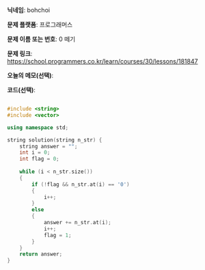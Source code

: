 **닉네임**: bohchoi

**문제 플랫폼**: 프로그래머스

**문제 이름 또는 번호**: 0 떼기

**문제 링크**: https://school.programmers.co.kr/learn/courses/30/lessons/181847

**오늘의 메모(선택)**: 

**코드(선택)**:

```cpp

#include <string>
#include <vector>

using namespace std;

string solution(string n_str) {
    string answer = "";
    int i = 0;
    int flag = 0;
    
    while (i < n_str.size())
    {
        if (!flag && n_str.at(i) == '0')
        {
            i++;
        }
        else
        {
            answer += n_str.at(i);
            i++;
            flag = 1;
        }
    }
    return answer;
}



```